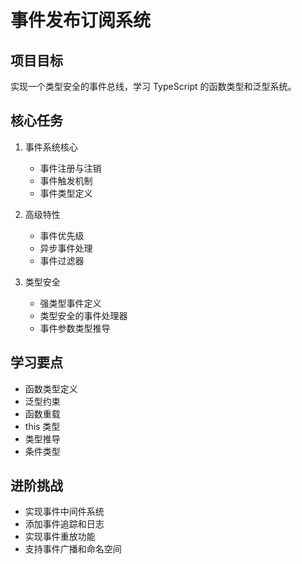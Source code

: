# 事件发布订阅系统

## 项目目标
实现一个类型安全的事件总线，学习 TypeScript 的函数类型和泛型系统。

## 核心任务
1. 事件系统核心
   - 事件注册与注销
   - 事件触发机制
   - 事件类型定义

2. 高级特性
   - 事件优先级
   - 异步事件处理
   - 事件过滤器

3. 类型安全
   - 强类型事件定义
   - 类型安全的事件处理器
   - 事件参数类型推导

## 学习要点
- 函数类型定义
- 泛型约束
- 函数重载
- this 类型
- 类型推导
- 条件类型

## 进阶挑战
- 实现事件中间件系统
- 添加事件追踪和日志
- 实现事件重放功能
- 支持事件广播和命名空间 